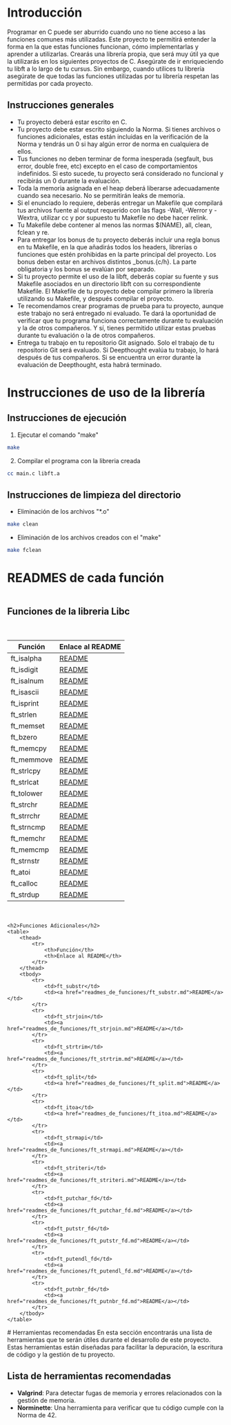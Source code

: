 # Introducción

Programar en C puede ser aburrido cuando uno no tiene acceso a las funciones comunes más utilizadas. Este proyecto te permitirá entender la forma en la que estas funciones funcionan, cómo implementarlas y aprender a utilizarlas. Crearás una librería propia, que será muy útil ya que la utilizarás en los siguientes proyectos de C.
Asegúrate de ir enriqueciendo tu libft a lo largo de tu cursus. Sin embargo, cuando utilices tu librería asegúrate de que todas las funciones utilizadas por tu librería respetan las permitidas por cada proyecto.

## Instrucciones generales

- Tu proyecto deberá estar escrito en C.
- Tu proyecto debe estar escrito siguiendo la Norma. Si tienes archivos o funciones adicionales, estas están incluidas en la verificación de la Norma y tendrás un 0 si hay algún error de norma en cualquiera de ellos.
- Tus funciones no deben terminar de forma inesperada (segfault, bus error, double free, etc) excepto en el caso de comportamientos indefinidos. Si esto sucede, tu proyecto será considerado no funcional y recibirás un 0 durante la evaluación.
- Toda la memoria asignada en el heap deberá liberarse adecuadamente cuando sea necesario. No se permitirán leaks de memoria.
- Si el enunciado lo requiere, deberás entregar un Makefile que compilará tus archivos fuente al output requerido con las flags -Wall, -Werror y -Wextra, utilizar cc y por supuesto tu Makefile no debe hacer relink.
- Tu Makefile debe contener al menos las normas $(NAME), all, clean, fclean y re.
- Para entregar los bonus de tu proyecto deberás incluir una regla bonus en tu Makefile, en la que añadirás todos los headers, librerías o funciones que estén prohibidas en la parte principal del proyecto. Los bonus deben estar en archivos distintos _bonus.{c/h}. La parte obligatoria y los bonus se evalúan por separado.
- Si tu proyecto permite el uso de la libft, deberás copiar su fuente y sus Makefile asociados en un directorio libft con su correspondiente Makefile. El Makefile de tu proyecto debe compilar primero la librería utilizando su Makefile, y después compilar el proyecto.
- Te recomendamos crear programas de prueba para tu proyecto, aunque este trabajo no será entregado ni evaluado. Te dará la oportunidad de verificar que tu programa funciona correctamente durante tu evaluación y la de otros compañeros. Y sí, tienes permitido utilizar estas pruebas durante tu evaluación o la de otros compañeros.
- Entrega tu trabajo en tu repositorio Git asignado. Solo el trabajo de tu repositorio Git será evaluado. Si Deepthought evalúa tu trabajo, lo hará después de tus compañeros. Si se encuentra un error durante la evaluación de Deepthought, esta habrá
terminado.

# Instrucciones de uso de la librería
## Instrucciones de ejecución

1. Ejecutar el comando "make"
```bash
make
```

2. Compilar el programa con la libreria creada
```bash
cc main.c libft.a
```

## Instrucciones de limpieza del directorio

- Eliminación de los archivos "*.o"
```bash
make clean
```

- Eliminación de los archivos creados con el "make"
```bash
make fclean
```

# READMES de cada función

<section style="display: flex; gap: 20px; flex-wrap: wrap;">
	<h2>Funciones de la libreria Libc</h2>
	<table>
		<thead>
			<tr>
				<th>Función</th>
				<th>Enlace al README</th>
			</tr>
		</thead>
		<tbody>
			<tr>
				<td>ft_isalpha</td>
				<td><a href="readmes_de_funciones/ft_isalpha.md">README</a></td>
			</tr>
			<tr>
				<td>ft_isdigit</td>
				<td><a href="readmes_de_funciones/ft_isdigit.md">README</a></td>
			</tr>
			<tr>
				<td>ft_isalnum</td>
				<td><a href="readmes_de_funciones/ft_isalnum.md">README</a></td>
			</tr>
			<tr>
				<td>ft_isascii</td>
				<td><a href="readmes_de_funciones/ft_isascii.md">README</a></td>
			</tr>
			<tr>
				<td>ft_isprint</td>
				<td><a href="readmes_de_funciones/ft_isprint.md">README</a></td>
			</tr>
			<tr>
				<td>ft_strlen</td>
				<td><a href="readmes_de_funciones/ft_istrlen.md">README</a></td>
			</tr>
			<tr>
				<td>ft_memset</td>
				<td><a href="readmes_de_funciones/ft_memset.md">README</a></td>
			</tr>
			<tr>
				<td>ft_bzero</td>
				<td><a href="readmes_de_funciones/ft_bzero.md">README</a></td>
			</tr>
			<tr>
				<td>ft_memcpy</td>
				<td><a href="readmes_de_funciones/ft_memcpy.md">README</a></td>
			</tr>
			<tr>
				<td>ft_memmove</td>
				<td><a href="readmes_de_funciones/ft_memmove.md">README</a></td>
			</tr>
			<tr>
				<td>ft_strlcpy</td>
				<td><a href="readmes_de_funciones/ft_strlcpy.md">README</a></td>
			</tr>
			<tr>
				<td>ft_strlcat</td>
				<td><a href="readmes_de_funciones/ft_strlcat.md">README</a></td>
			</tr>
			<tr>
				<td>ft_tolower</td>
				<td><a href="readmes_de_funciones/ft_tolower.md">README</a></td>
			</tr>
			<tr>
				<td>ft_strchr</td>
				<td><a href="readmes_de_funciones/ft_strchr.md">README</a></td>
			</tr>
			<tr>
				<td>ft_strrchr</td>
				<td><a href="readmes_de_funciones/ft_strrchr.md">README</a></td>
			</tr>
			<tr>
				<td>ft_strncmp</td>
				<td><a href="readmes_de_funciones/ft_strncmp.md">README</a></td>
			</tr>
			<tr>
				<td>ft_memchr</td>
				<td><a href="readmes_de_funciones/ft_memchr.md">README</a></td>
			</tr>
			<tr>
				<td>ft_memcmp</td>
				<td><a href="readmes_de_funciones/ft_memcmp.md">README</a></td>
			</tr>
			<tr>
				<td>ft_strnstr</td>
				<td><a href="readmes_de_funciones/ft_strnstr.md">README</a></td>
			</tr>
			<tr>
				<td>ft_atoi</td>
				<td><a href="readmes_de_funciones/ft_atoi.md">README</a></td>
			</tr>
			<tr>
				<td>ft_calloc</td>
				<td><a href="readmes_de_funciones/ft_calloc.md">README</a></td>
			</tr>
			<tr>
				<td>ft_strdup</td>
				<td><a href="readmes_de_funciones/ft_strdup.md">README</a></td>
			</tr>
		</tbody>
	</table>

	<h2>Funciones Adicionales</h2>
	<table>
		<thead>
			<tr>
				<th>Función</th>
				<th>Enlace al README</th>
			</tr>
		</thead>
		<tbody>
			<tr>
				<td>ft_substr</td>
				<td><a href="readmes_de_funciones/ft_substr.md">README</a></td>
			</tr>
			<tr>
				<td>ft_strjoin</td>
				<td><a href="readmes_de_funciones/ft_strjoin.md">README</a></td>
			</tr>
			<tr>
				<td>ft_strtrim</td>
				<td><a href="readmes_de_funciones/ft_strtrim.md">README</a></td>
			</tr>
			<tr>
				<td>ft_split</td>
				<td><a href="readmes_de_funciones/ft_split.md">README</a></td>
			</tr>
			<tr>
				<td>ft_itoa</td>
				<td><a href="readmes_de_funciones/ft_itoa.md">README</a></td>
			</tr>
			<tr>
				<td>ft_strmapi</td>
				<td><a href="readmes_de_funciones/ft_strmapi.md">README</a></td>
			</tr>
			<tr>
				<td>ft_striteri</td>
				<td><a href="readmes_de_funciones/ft_striteri.md">README</a></td>
			</tr>
			<tr>
				<td>ft_putchar_fd</td>
				<td><a href="readmes_de_funciones/ft_putchar_fd.md">README</a></td>
			</tr>
			<tr>
				<td>ft_putstr_fd</td>
				<td><a href="readmes_de_funciones/ft_putstr_fd.md">README</a></td>
			</tr>
			<tr>
				<td>ft_putendl_fd</td>
				<td><a href="readmes_de_funciones/ft_putendl_fd.md">README</a></td>
			</tr>
			<tr>
				<td>ft_putnbr_fd</td>
				<td><a href="readmes_de_funciones/ft_putnbr_fd.md">README</a></td>
			</tr>
		</tbody>
	</table>
</section>
# Herramientas recomendadas
En esta sección encontrarás una lista de herramientas que te serán útiles durante el desarrollo de este proyecto. Estas herramientas están diseñadas para facilitar la depuración, la escritura de código y la gestión de tu proyecto.

## Lista de herramientas recomendadas

- **Valgrind**: Para detectar fugas de memoria y errores relacionados con la gestión de memoria.
- **Norminette**: Una herramienta para verificar que tu código cumple con la Norma de 42.
